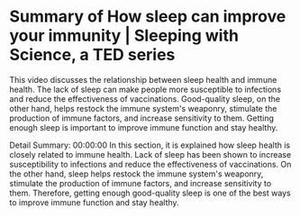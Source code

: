 # Summary of How sleep can improve your immunity | Sleeping with Science, a TED series

This video discusses the relationship between sleep health and immune health. The lack of sleep can make people more susceptible to infections and reduce the effectiveness of vaccinations. Good-quality sleep, on the other hand, helps restock the immune system's weaponry, stimulate the production of immune factors, and increase sensitivity to them. Getting enough sleep is important to improve immune function and stay healthy.

Detail Summary: 
00:00:00
In this section, it is explained how sleep health is closely related to immune health. Lack of sleep has been shown to increase susceptibility to infections and reduce the effectiveness of vaccinations. On the other hand, sleep helps restock the immune system's weaponry, stimulate the production of immune factors, and increase sensitivity to them. Therefore, getting enough good-quality sleep is one of the best ways to improve immune function and stay healthy.

